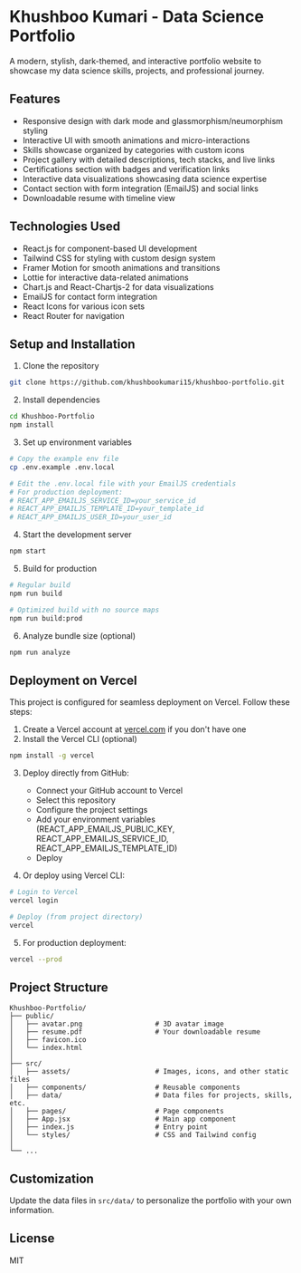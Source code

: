 # Khushboo Kumari - Data Science Portfolio

A modern, stylish, dark-themed, and interactive portfolio website to showcase my data science skills, projects, and professional journey.

## Features

- Responsive design with dark mode and glassmorphism/neumorphism styling
- Interactive UI with smooth animations and micro-interactions
- Skills showcase organized by categories with custom icons
- Project gallery with detailed descriptions, tech stacks, and live links
- Certifications section with badges and verification links
- Interactive data visualizations showcasing data science expertise
- Contact section with form integration (EmailJS) and social links
- Downloadable resume with timeline view

## Technologies Used

- React.js for component-based UI development
- Tailwind CSS for styling with custom design system
- Framer Motion for smooth animations and transitions
- Lottie for interactive data-related animations
- Chart.js and React-Chartjs-2 for data visualizations
- EmailJS for contact form integration
- React Icons for various icon sets
- React Router for navigation

## Setup and Installation

1. Clone the repository
```bash
git clone https://github.com/khushbookumari15/khushboo-portfolio.git
```

2. Install dependencies
```bash
cd Khushboo-Portfolio
npm install
```

3. Set up environment variables
```bash
# Copy the example env file
cp .env.example .env.local

# Edit the .env.local file with your EmailJS credentials
# For production deployment:
# REACT_APP_EMAILJS_SERVICE_ID=your_service_id
# REACT_APP_EMAILJS_TEMPLATE_ID=your_template_id
# REACT_APP_EMAILJS_USER_ID=your_user_id
```

4. Start the development server
```bash
npm start
```

5. Build for production
```bash
# Regular build
npm run build

# Optimized build with no source maps
npm run build:prod
```

6. Analyze bundle size (optional)
```bash
npm run analyze
```

## Deployment on Vercel

This project is configured for seamless deployment on Vercel. Follow these steps:

1. Create a Vercel account at [vercel.com](https://vercel.com) if you don't have one
2. Install the Vercel CLI (optional)
```bash
npm install -g vercel
```

3. Deploy directly from GitHub:
   - Connect your GitHub account to Vercel
   - Select this repository
   - Configure the project settings
   - Add your environment variables (REACT_APP_EMAILJS_PUBLIC_KEY, REACT_APP_EMAILJS_SERVICE_ID, REACT_APP_EMAILJS_TEMPLATE_ID)
   - Deploy

4. Or deploy using Vercel CLI:
```bash
# Login to Vercel
vercel login

# Deploy (from project directory)
vercel
```

5. For production deployment:
```bash
vercel --prod
```

## Project Structure

```
Khushboo-Portfolio/
├── public/
│   ├── avatar.png                  # 3D avatar image
│   ├── resume.pdf                  # Your downloadable resume
│   ├── favicon.ico
│   └── index.html
│
├── src/
│   ├── assets/                     # Images, icons, and other static files
│   ├── components/                 # Reusable components
│   ├── data/                       # Data files for projects, skills, etc.
│   ├── pages/                      # Page components
│   ├── App.jsx                     # Main app component
│   ├── index.js                    # Entry point
│   └── styles/                     # CSS and Tailwind config
│
└── ...
```

## Customization

Update the data files in `src/data/` to personalize the portfolio with your own information.

## License

MIT
